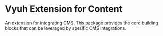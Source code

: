 # Vyuh Extension for Content

An extension for integrating CMS. This package provides the core building blocks
that can be leveraged by specific CMS integrations.
